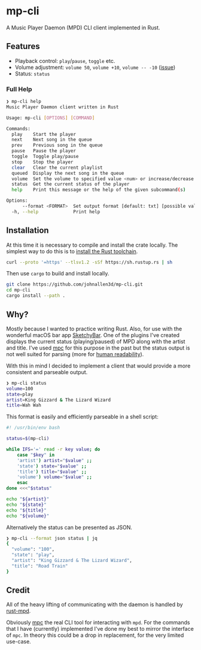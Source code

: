 # mp-cli

A Music Player Daemon (MPD) CLI client implemented in Rust.

## Features

- Playback control: `play`/`pause`, `toggle` etc.
- Volume adjustment: `volume 50`, `volume +10`, `volume -- -10` ([issue](https://github.com/johnallen3d/mp-cli/issues/1))
- Status: `status`

### Full Help

```bash
❯ mp-cli help
Music Player Daemon client written in Rust

Usage: mp-cli [OPTIONS] [COMMAND]

Commands:
  play    Start the player
  next    Next song in the queue
  prev    Previous song in the queue
  pause   Pause the player
  toggle  Toggle play/pause
  stop    Stop the player
  clear   Clear the current playlist
  queued  Display the next song in the queue
  volume  Set the volume to specified value <num> or increase/decrease it [+-]<num>
  status  Get the current status of the player
  help    Print this message or the help of the given subcommand(s)

Options:
      --format <FORMAT>  Set output format [default: txt] [possible values: txt, json]
  -h, --help             Print help
```

## Installation

At this time it is necessary to compile and install the crate locally. The simplest way to do this is to [install the Rust toolchain](https://rustup.rs/).

```bash
curl --proto '=https' --tlsv1.2 -sSf https://sh.rustup.rs | sh
```

Then use `cargo` to build and install locally.

```bash
git clone https://github.com/johnallen3d/mp-cli.git
cd mp-cli
cargo install --path .
```

## Why?

Mostly because I wanted to practice writing Rust. Also, for use with the wonderful macOS bar app [SketchyBar](https://github.com/FelixKratz/SketchyBar). One of the plugins I've created displays the current status (playing/paused) of MPD along with the artist and title. I've used [mpc](https://github.com/MusicPlayerDaemon/mpc) for this purpose in the past but the status output is not well suited for parsing (more for [human readability](https://github.com/MusicPlayerDaemon/mpc/issues/65#issuecomment-982840758)).

With this in mind I decided to implement a client that would provide a more consistent and parseable output.

```bash
❯ mp-cli status
volume=100
state=play
artist=King Gizzard & The Lizard Wizard
title=Wah Wah
```

This format is easily and efficiently parseable in a shell script:

```bash
#! /usr/bin/env bash

status=$(mp-cli)

while IFS='=' read -r key value; do
	case "$key" in
	'artist') artist="$value" ;;
	'state') state="$value" ;;
	'title') title="$value" ;;
	'volume') volume="$value" ;;
	esac
done <<<"$status"

echo "${artist}"
echo "${state}"
echo "${title}"
echo "${volume}"
```

Alternatively the status can be presented as JSON.

```bash
❯ mp-cli --format json status | jq
{
  "volume": "100",
  "state": "play",
  "artist": "King Gizzard & The Lizard Wizard",
  "title": "Road Train"
}
```

## Credit

All of the heavy lifting of communicating with the daemon is handled by [rust-mpd](https://crates.io/crates/mpd).

Obviously [mpc](https://github.com/MusicPlayerDaemon/mpc) the real CLI tool for interacting with `mpd`. For the commands that I have (currently) implemented I've done my best to mirror the interface of `mpc`. In theory this could be a drop in replacement, for the very limited use-case.
